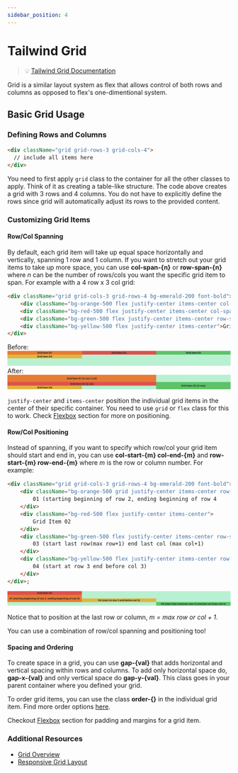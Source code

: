 ```yaml
---
sidebar_position: 4
---
```


# Tailwind Grid

> 💡 [Tailwind Grid Documentation](https://tailwindcss.com/docs/grid-template-columns)

Grid is a similar layout system as flex that allows control of both rows and columns as opposed to flex's one-dimentional system. 

## Basic Grid Usage

### Defining Rows and Columns
```html
<div className="grid grid-rows-3 grid-cols-4">
  // include all items here
</div>
```

You need to first apply `grid` class to the container for all the other classes to apply. Think of it as creating a table-like structure. The code above creates a grid with 3 rows and 4 columns. You do not have to explicitly define the rows since grid will automatically adjust its rows to the provided content.

### Customizing Grid Items

#### Row/Col Spanning

By default, each grid item will take up equal space horizontally and vertically, spanning 1 row and 1 column. If you want to stretch out your grid items to take up more space, you can use **col-span-{n}** or **row-span-{n}** where *n* can be the number of rows/cols you want the specific grid item to span. For example with a 4 row x 3 col grid:

```html
<div className="grid grid-cols-3 grid-rows-4 bg-emerald-200 font-bold">
    <div className="bg-orange-500 flex justify-center items-center col-span-2 row-span-2">Grid Item 01 (2 row 2 col)</div>
    <div className="bg-red-500 flex justify-center items-center col-span-2">Grid Item 02 (2 col)</div>
    <div className="bg-green-500 flex justify-center items-center row-span-2">Grid Item 03 (2 row)</div>
    <div className="bg-yellow-500 flex justify-center items-center">Grid Item 04</div>
</div>
```
Before:
![Before](grid1.png)
After:
![After](grid2.png)

`justify-center` and `items-center` position the individual grid items in the center of their specific container. You need to use `grid` or `flex` class for this to work. Check [Flexbox](flexbox.md) section for more on positioning. 

#### Row/Col Positioning

Instead of spanning, if you want to specify which row/col your grid item should start and end in, you can use **col-start-{m} col-end-{m}** and **row-start-{m} row-end-{m}** where *m* is the row or column number. For example:

```html
<div className="grid grid-cols-3 grid-rows-4 bg-emerald-200 font-bold">
    <div className="bg-orange-500 grid justify-center items-center row-start-2 row-end-4">
        01 (starting beginning of row 2, ending beginning of row 4
    </div>
    <div className="bg-red-500 flex justify-center items-center">
        Grid Item 02
    </div>
    <div className="bg-green-500 flex justify-center items-center row-start-4 col-end-4">
        03 (start last row(max row+1) end last col (max col+1)
    </div>
    <div className="bg-yellow-500 flex justify-center items-center row-start-3 col-end-3">
        04 (start at row 3 end before col 3)
    </div>
</div>;
```
![Example](grid3.png) 

Notice that to position at the last row or column, *m = max row or col + 1*.

You can use a combination of row/col spanning and positioning too!

#### Spacing and Ordering

To create space in a grid, you can use **gap-{val}** that adds horizontal and vertical spacing within rows and columns. To add only horizontal space do, **gap-x-{val}** and only vertical space do **gap-y-{val}**. This class goes in your parent container where you defined your grid. 

To order grid items, you can use the class **order-{}** in the individual grid item. Find more order options [here](https://tailwindcss.com/docs/order).

Checkout [Flexbox](flexbox.md) section for padding and margins for a grid item. 

### Additional Resources
- [Grid Overview](https://tailscan.com/blog/tailwind-css-grid-a-quick-overview)
- [Responsive Grid Layout](https://refine.dev/blog/tailwind-grid/#responsive-column-numbers)